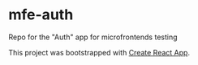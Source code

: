 # mfe-auth

Repo for the "Auth" app for microfrontends testing

This project was bootstrapped with [Create React App](https://github.com/facebook/create-react-app).
